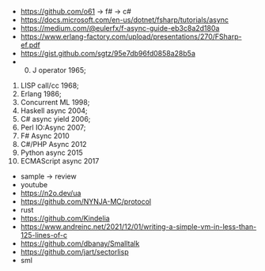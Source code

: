 

* https://github.com/o61 -> f# -> c#
* https://docs.microsoft.com/en-us/dotnet/fsharp/tutorials/async
* https://medium.com/@eulerfx/f-async-guide-eb3c8a2d180a
* https://www.erlang-factory.com/upload/presentations/270/FSharp-ef.pdf
* https://gist.github.com/sgtz/95e7db96fd0858a28b5a
* 0) J operator 1965;
1) LISP call/cc 1968;
2) Erlang 1986;
3) Concurrent ML 1998;
4) Haskell async 2004;
5) C# async yield 2006;
6) Perl IO:Async 2007;
7) F# Async 2010
8) C#/PHP Async 2012
9) Python async 2015
10) ECMAScript async 2017
* sample -> review
* youtube
* https://n2o.dev/ua
* https://github.com/NYNJA-MC/protocol
* rust
* https://github.com/Kindelia
* https://www.andreinc.net/2021/12/01/writing-a-simple-vm-in-less-than-125-lines-of-c
* https://github.com/dbanay/Smalltalk
* https://github.com/jart/sectorlisp
* sml

